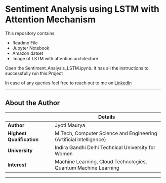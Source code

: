 # Sentiment Analysis using LSTM with Attention Mechanism

This repository contains 
 - Readme File
 - Jupyter Notebook
 - Amazon datset
 - Image of LSTM with attention architecture

Open the Sentiment_Analysis_LSTM.ipynb.
It has all the instructions to successfully run this Project

In case of any queries feel free to reach out to me on [LinkedIn](https://www.linkedin.com/in/jyotimaurya09)

---
## About the Author
|  | Details |
| ----------- | ----------- |
| **Author** | Jyoti Maurya |
| **Highest Qualification** | M.Tech, Computer Science and Engineering (Artificial Intelligence) |
| **University** | Indira Gandhi Delhi Technical University for Women |
| **Interest**| Machine Learning, Cloud Technologies,  Quantum Machine Learning |
---